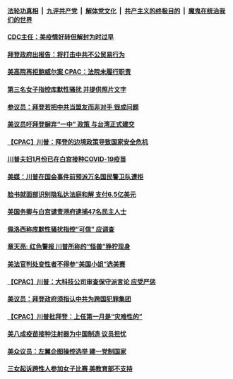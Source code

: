 

####  [法轮功真相](../../../../basic/blob/master/README.md?t=03030131) &nbsp;|&nbsp; [九评共产党](../../../../9ping.md/blob/master/README.md?t=03030131) &nbsp;|&nbsp; [解体党文化](../../../../jtdwh.md/blob/master/README.md?t=03030131)  &nbsp;|&nbsp; [共产主义的终极目的](../../../../gczydzjmd.md/blob/master/README.md?t=03030131) &nbsp;|&nbsp; [魔鬼在统治我们的世界](../../../../mgztzwmdsj.md/blob/master/README.md?t=03030131) 

#### [CDC主任：美疫情好转但解封为时过早](../pages/soh6/479984.md?t=03030131) 
#### [拜登政府出报告：将打击中共不公贸易行为](../pages/soh6/479981.md?t=03030131) 
#### [美高院再拒鲍威尔案 CPAC：法院未履行职责](../pages/soh6/479867.md?t=03030131) 
#### [第三名女子指控库默性骚扰 并提供照片文字](../pages/soh6/479936.md?t=03030131) 
#### [参议员：拜登若把中共当盟友而非对手 很成问题](../pages/soh6/479927.md?t=03030131) 
#### [美议员吁拜登摒弃“一中” 政策 与台湾正式建交](../pages/soh6/479864.md?t=03030131) 
#### [【CPAC】川普：拜登的边境政策导致国家安全危机](../pages/soh6/479816.md?t=03030131) 
#### [川普夫妇1月份已在白宫接种COVID-19疫苗](../pages/soh6/479780.md?t=03030131) 
#### [美媒：川普在国会事件前预派万名国民警卫队遭拒](../pages/soh6/479771.md?t=03030131) 
#### [脸书就面部识别隐私达法庭和解 支付6.5亿美元](../pages/soh6/479768.md?t=03030131) 
#### [美国务卿与白宫谴责港府逮捕47名民主人士](../pages/soh6/479765.md?t=03030131) 
#### [佩洛西称库默性骚扰指控“可信” 应调查](../pages/soh6/479741.md?t=03030131) 
#### [章天亮: 红色警报 川普所称的“怪兽”狰狞现身 ](../pages/soh6/479729.md?t=03030131) 
#### [美法官判处变性者不得参“美国小姐”选美赛](../pages/soh6/479720.md?t=03030131) 
#### [【CPAC】川普：大科技公司审查保守派言论 应受严惩](../pages/soh6/479702.md?t=03030131) 
#### [美议员：拜登政府须指认中共为跨国犯罪集团](../pages/soh6/479687.md?t=03030131) 
#### [【CPAC】川普批拜登：上任第一月是“灾难性的”](../pages/soh6/479690.md?t=03030131) 
#### [美八成疫苗接种注射器为中国制造 议员担忧](../pages/soh6/479681.md?t=03030131) 
#### [美众议员：左翼企图操控选举 建一党制国家](../pages/soh6/479678.md?t=03030131) 
#### [三女起诉跨性人参加女子比赛 美教育部不支持](../pages/soh6/479666.md?t=03030131) 
